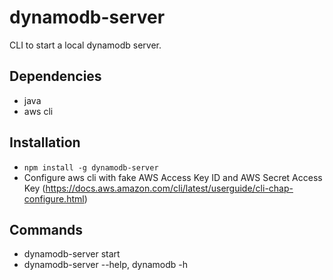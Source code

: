 # dynamodb-server

CLI to start a local dynamodb server.

## Dependencies

-   java
-   aws cli

## Installation

-   `npm install -g dynamodb-server`
-   Configure aws cli with fake AWS Access Key ID and AWS Secret Access Key (https://docs.aws.amazon.com/cli/latest/userguide/cli-chap-configure.html)

## Commands

-   dynamodb-server start
-   dynamodb-server --help, dynamodb -h
